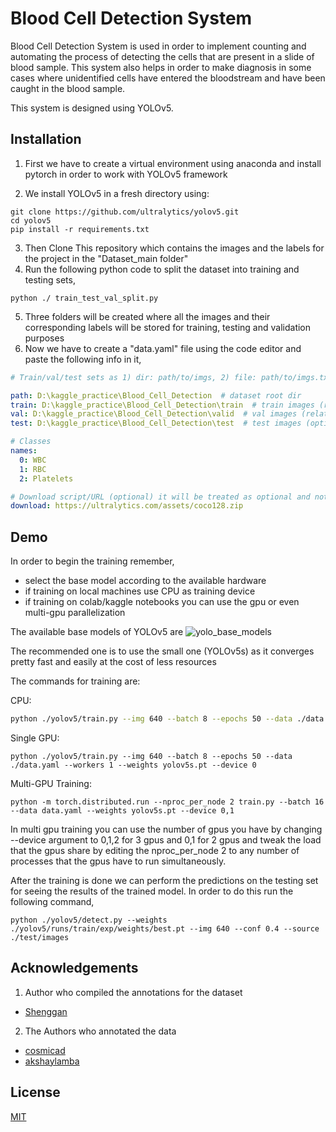 
# Blood Cell Detection System

Blood Cell Detection System is used in order to implement counting and automating the process of detecting the cells that are present in a slide of blood sample.
This system also helps in order to make diagnosis in some cases where unidentified cells have entered the bloodstream and have been caught in the blood sample.

This system is designed using YOLOv5.


## Installation

1. First we have to create a virtual environment using anaconda and install pytorch in order to work with YOLOv5 framework

2. We install YOLOv5 in a fresh directory using:
```
git clone https://github.com/ultralytics/yolov5.git
cd yolov5  
pip install -r requirements.txt

```
3. Then Clone This repository which contains the images and the labels for the project in the "Dataset_main folder"
4. Run the following python code to split the dataset into training and testing sets,
```
python ./ train_test_val_split.py
```
5. Three folders will be created where all the images and their corresponding labels will be stored for training, testing and validation purposes
6. Now we have to create a "data.yaml" file using the code editor and paste the following info in it,
```yaml 
# Train/val/test sets as 1) dir: path/to/imgs, 2) file: path/to/imgs.txt, or 3) list: [path/to/imgs1, path/to/imgs2, ..]

path: D:\kaggle_practice\Blood_Cell_Detection  # dataset root dir
train: D:\kaggle_practice\Blood_Cell_Detection\train  # train images (relative to 'path') 128 images
val: D:\kaggle_practice\Blood_Cell_Detection\valid  # val images (relative to 'path') 128 images
test: D:\kaggle_practice\Blood_Cell_Detection\test  # test images (optional)

# Classes
names:
  0: WBC
  1: RBC
  2: Platelets

# Download script/URL (optional) it will be treated as optional and not hamper the training process
download: https://ultralytics.com/assets/coco128.zip
```
## Demo

In order to begin the training remember,
- select the base model according to the available hardware
- if training on local machines use CPU as training device
- if training on colab/kaggle notebooks you can use the gpu or even multi-gpu parallelization

The available base models of YOLOv5 are
![yolo_base_models](https://github.com/ultralytics/yolov5/releases/download/v1.0/model_comparison.png)

The recommended one is to use the small one (YOLOv5s) as it converges pretty fast and easily at the cost of less resources

The commands for training are:

CPU:

```bash
python ./yolov5/train.py --img 640 --batch 8 --epochs 50 --data ./data.yaml --workers 1 --weights yolov5s.pt --device cpu
```
Single GPU:
```
python ./yolov5/train.py --img 640 --batch 8 --epochs 50 --data ./data.yaml --workers 1 --weights yolov5s.pt --device 0
```
Multi-GPU Training:
```
python -m torch.distributed.run --nproc_per_node 2 train.py --batch 16 --data data.yaml --weights yolov5s.pt --device 0,1
```
In multi gpu training you can use the number of gpus you have by changing --device argument to 0,1,2 for 3 gpus and 0,1 for 2 gpus
and tweak the load that the gpus share by editing the nproc_per_node 2 to any number of processes that the gpus have to run simultaneously.

After the training is done we can perform the predictions on the testing set for seeing the results of the trained model.
In order to do this run the following command,
```
python ./yolov5/detect.py --weights ./yolov5/runs/train/exp/weights/best.pt --img 640 --conf 0.4 --source ./test/images
```





## Acknowledgements
1. Author who compiled the annotations for the dataset
 - [Shenggan](https://github.com/Shenggan/BCCD_Dataset)
2. The Authors who annotated the data
 - [cosmicad](https://github.com/cosmicad/dataset)
 - [akshaylamba](https://github.com/akshaylamba/all_CELL_data)


## License

[MIT](https://choosealicense.com/licenses/mit/)